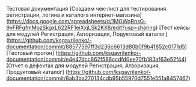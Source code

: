 Тестовая документация
[Создаем чек-лист для тестирования регистрации, логина и каталога интернет-магазина]
(https://docs.google.com/spreadsheets/d/1MGWqRnsG-9vFRFgfmMozSkgxL622RF1eiXxjLSk2KX8/edit?usp=sharing)
[Тест кейсы для модулей Регистрация, Авторизация, Подуктовый каталог]
(https://github.com/ksgavrilenko/-documentation/commit/88577597ff3d236c6613d80b0f9b4f852c0171d5)
[Тестовый прогон]
(https://github.com/ksgavrilenko/-documentation/commit/e4e47dcc862f586ccdfd0ee70fb183af63e52f44)
[Отчет о дефектах для модулей Регистрация, Атворизация, Продуктовый каталог]
(https://github.com/ksgavrilenko/-documentation/commit/8ab3ba270134cdb95b55970d7551e551a8457467)
